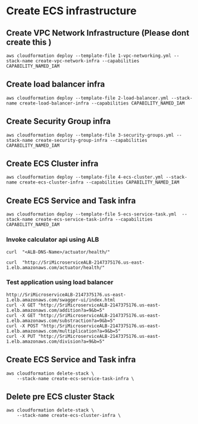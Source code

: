 # Create ECS infrastructure

## Create VPC Network Infrastructure (Please dont create this )

    aws cloudformation deploy --template-file 1-vpc-networking.yml --stack-name create-vpc-network-infra --capabilities CAPABILITY_NAMED_IAM 

## Create load balancer infra

    aws cloudformation deploy --template-file 2-load-balancer.yml --stack-name create-load-balancer-infra --capabilities CAPABILITY_NAMED_IAM 

## Create Security Group infra

    aws cloudformation deploy --template-file 3-security-groups.yml --stack-name create-security-group-infra --capabilities CAPABILITY_NAMED_IAM 

## Create ECS Cluster infra

    aws cloudformation deploy --template-file 4-ecs-cluster.yml --stack-name create-ecs-cluster-infra --capabilities CAPABILITY_NAMED_IAM 

## Create ECS Service and Task infra

    aws cloudformation deploy --template-file 5-ecs-service-task.yml  --stack-name create-ecs-service-task-infra --capabilities CAPABILITY_NAMED_IAM 

### Invoke calculator api using ALB

    curl  "<ALB-DNS-Name>/actuator/health/"

    curl  "http://SriMicroserviceALB-2147375176.us-east-1.elb.amazonaws.com/actuator/health/"

### Test application using load balancer
    http://SriMicroserviceALB-2147375176.us-east-1.elb.amazonaws.com/swagger-ui/index.html
    curl -X GET "http://SriMicroserviceALB-2147375176.us-east-1.elb.amazonaws.com/addition?a=9&b=5"
    curl -X GET "http://SriMicroserviceALB-2147375176.us-east-1.elb.amazonaws.com/substraction?a=9&b=5"
    curl -X POST "http:/SriMicroserviceALB-2147375176.us-east-1.elb.amazonaws.com/multiplication?a=9&b=5"
    curl -X PUT "http://SriMicroserviceALB-2147375176.us-east-1.elb.amazonaws.com/division?a=9&b=5"

## Create ECS Service and Task infra

    aws cloudformation delete-stack \
        --stack-name create-ecs-service-task-infra \

## Delete pre ECS cluster Stack

    aws cloudformation delete-stack \
        --stack-name create-ecs-cluster-infra \
